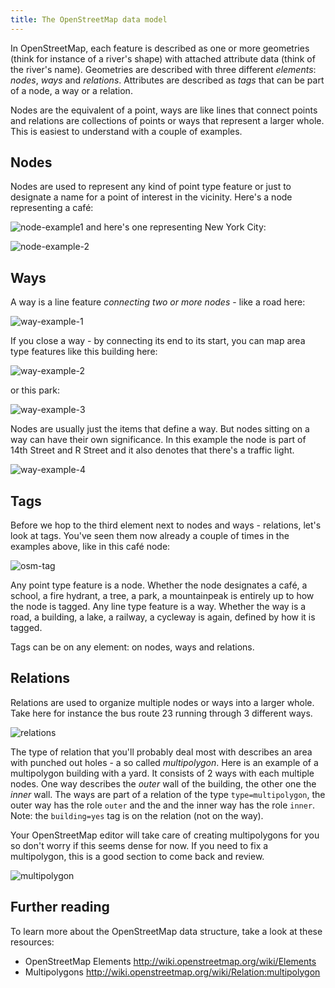 ```yaml
---
title: The OpenStreetMap data model
---
```


In OpenStreetMap, each feature is described as one or more geometries (think for instance of a river's shape) with attached attribute data (think of the river's name). Geometries are described with three different *elements*: *nodes*, *ways* and *relations*. Attributes are described as *tags* that can be part of a node, a way or a relation.

Nodes are the equivalent of a point, ways are like lines that connect points and relations are collections of points or ways that represent a larger whole. This is easiest to understand with a couple of examples.

## Nodes

Nodes are used to represent any kind of point type feature or just to designate a name for a point of interest in the vicinity. Here's a node representing a café:

![node-example1](images/node-example1.png)
and here's one representing New York City:
    
![node-example-2](images/node-example-2.png)

## Ways

A way is a line feature *connecting two or more nodes* - like a road here:

![way-example-1](images/way-example-1.png)

If you close a way - by connecting its end to its start, you can map area type features like this building here:
 
![way-example-2](images/way-example-2.png)

or this park:
 
![way-example-3](images/way-example-3.png)

Nodes are usually just the items that define a way. But nodes sitting on a way can have their own significance. In this example the node is part of 14th Street and R Street and it also denotes that there's a traffic light.


![way-example-4](images/way-example-4.gif)

## Tags

Before we hop to the third element next to nodes and ways - relations, let's look at tags. You've seen them now already a couple of times in the examples above, like in this café node:

![osm-tag](images/osm-tag.png)

Any point type feature is a node. Whether the node designates a café, a school, a fire hydrant, a tree, a park, a mountainpeak is entirely up to how the node is tagged. Any line type feature is a way. Whether the way is a road, a building, a lake, a railway, a cycleway is again, defined by how it is tagged.

Tags can be on any element: on nodes, ways and relations.

## Relations

Relations are used to organize multiple nodes or ways into a larger whole. Take here for instance the bus route 23 running through 3 different ways.

![relations](images/relations.gif)

The type of relation that you'll probably deal most with describes an area with punched out holes - a so called *multipolygon*.  Here is an example of a multipolygon building with a yard. It consists of 2 ways with each multiple nodes. One way describes the *outer* wall of the building, the other one the *inner* wall. The ways are part of a relation of the type `type=multipolygon`, the outer way has the role `outer` and the and the inner way has the role `inner`. Note: the `building=yes` tag is on the relation (not on the way).

Your OpenStreetMap editor will take care of creating multipolygons for you so don't worry if this seems dense for now. If you need to fix a multipolygon, this is a good section to come back and review.


![multipolygon](images/multipolygon.gif)

## Further reading

To learn more about the OpenStreetMap data structure, take a look at these resources:

- OpenStreetMap Elements http://wiki.openstreetmap.org/wiki/Elements
- Multipolygons http://wiki.openstreetmap.org/wiki/Relation:multipolygon